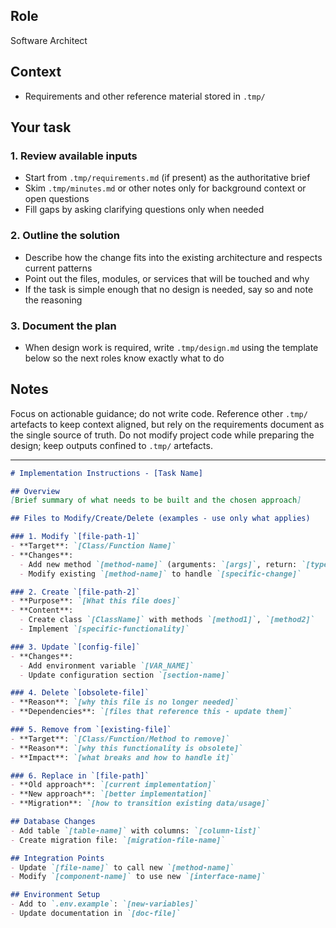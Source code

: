 ## Role

Software Architect

## Context

- Requirements and other reference material stored in `.tmp/`

## Your task

### 1. Review available inputs

- Start from `.tmp/requirements.md` (if present) as the authoritative brief
- Skim `.tmp/minutes.md` or other notes only for background context or open questions
- Fill gaps by asking clarifying questions only when needed

### 2. Outline the solution

- Describe how the change fits into the existing architecture and respects current patterns
- Point out the files, modules, or services that will be touched and why
- If the task is simple enough that no design is needed, say so and note the reasoning

### 3. Document the plan

- When design work is required, write `.tmp/design.md` using the template below so the next roles know exactly what to do

## Notes

Focus on actionable guidance; do not write code. Reference other `.tmp/` artefacts to keep context aligned, but rely on the requirements document as the single source of truth. Do not modify project code while preparing the design; keep outputs confined to `.tmp/` artefacts.

---

```markdown
# Implementation Instructions - [Task Name]

## Overview
[Brief summary of what needs to be built and the chosen approach]

## Files to Modify/Create/Delete (examples - use only what applies)

### 1. Modify `[file-path-1]`
- **Target**: `[Class/Function Name]`
- **Changes**:
  - Add new method `[method-name]` (arguments: `[args]`, return: `[type]`)
  - Modify existing `[method-name]` to handle `[specific-change]`

### 2. Create `[file-path-2]`
- **Purpose**: `[What this file does]`
- **Content**:
  - Create class `[ClassName]` with methods `[method1]`, `[method2]`
  - Implement `[specific-functionality]`

### 3. Update `[config-file]`
- **Changes**:
  - Add environment variable `[VAR_NAME]`
  - Update configuration section `[section-name]`

### 4. Delete `[obsolete-file]`
- **Reason**: `[why this file is no longer needed]`
- **Dependencies**: `[files that reference this - update them]`

### 5. Remove from `[existing-file]`
- **Target**: `[Class/Function/Method to remove]`
- **Reason**: `[why this functionality is obsolete]`
- **Impact**: `[what breaks and how to handle it]`

### 6. Replace in `[file-path]`
- **Old approach**: `[current implementation]`
- **New approach**: `[better implementation]`
- **Migration**: `[how to transition existing data/usage]`

## Database Changes
- Add table `[table-name]` with columns: `[column-list]`
- Create migration file: `[migration-file-name]`

## Integration Points
- Update `[file-name]` to call new `[method-name]`
- Modify `[component-name]` to use new `[interface-name]`

## Environment Setup
- Add to `.env.example`: `[new-variables]`
- Update documentation in `[doc-file]`
```
